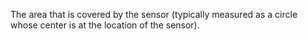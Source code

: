 ﻿The area that is covered by the sensor (typically measured as a circle whose center is at the location of the sensor).
